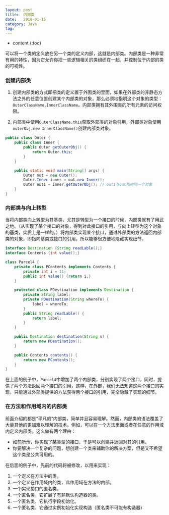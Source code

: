 ```yaml
---
layout: post
title:  内部类
date:   2018-01-15
category: Java
tag: 
---
```


* content
{:toc}


可以将一个类的定义放在另一个类的定义内部，这就是内部类。内部类是一种非常有用的特性，因为它允许你把一些逻辑相关的类组织在一起，并控制位于内部的类的可视性。

### 创建内部类

1. 创建内部类的方式即把类的定义置于外围类的里面，如果在外部类的非静态方法之外的任意位置创建某个内部类的对象，那么必须地指明这个对象的类型：`OuterClassName.InnerClassName`。内部类拥有其外围类的所有元素的访问权限。

2. 内部类中使用`OuterClassName.this`获取外部类的对象引用，外部类对象使用`outerObj.new InnerClassName()`创建内部类对象。
```java
public class Outer {
    public class Inner {
        public Outer getOuterObj() {
            return Outer.this;
        }
    }

    public static void main(String[] args) {
        Outer out = new Outer();
        Outer.Inner inner = out.new Inner();
        Outer out1 = inner.getOuterObj(); // out1与out指向同一个对象
    }
}
```

### 内部类与向上转型

当将内部类向上转型为其基类，尤其是转型为一个接口的时候，内部类就有了用武之地。（从实现了某个接口的对象，得到对此接口的引用，与向上转型为这个对象的基类，实质上是一样的。）将内部类实现某个接口，通过外部类的方法返回内部类的对象，即指向基类或接口的引用，所以能够很方便地隐藏实现细节。
```java
interface Destination {String readLable();}
interface Contents {int value();}

class Parcel4 {
    private class PContents implements Contents {
        private int i = 11;
        public int value() {return i;}
    }

    protected class PDestination implements Destination {
        private String label;
        private PDestination(String whereTo) {
            label = whereTo;
        }
        public String readLable() {
            return label;
        }
    }

    public Destination destination(String s) {
        return new PDestination();
    }

    public Contents contents() {
        return new PContents();
    }
}
```
在上面的例子中，`Parcel4`中增加了两个内部类，分别实现了两个接口，同时，提供了两个方法返回两个接口的引用，这样，在外部，我们无法知道这两个接口的实现，只能通过外部类提供的方法获得两个接口的引用，完全隐藏了实现的细节。

### 在方法和作用域内的内部类

前面介绍的都是“平凡的”内部类，简单并且容易理解。然而，内部类的语法覆盖了大量其他的更加难以理解的技术。例如，可以在一个方法里面或者在任意的作用域内定义内部类。这么做有两个理由：
* 如前所示，你实现了某类型的接口，于是可以创建并返回对其的引用。
* 你要解决一个复杂的问题，想创建一个类来辅助你的解决方案，但是又不希望这个类是公共可用的。

在后面的例子中，先前的代码将被修改，以用来实现：
1. 一个定义在方法中的类。
2. 一个定义在作用域内的类，此作用域在方法的内部。
3. 一个实现接口的匿名类。
4. 一个匿名类，它扩展了有非默认构造器的类。
5. 一个匿名类，它执行字段初始化。
6. 一个匿名类，它通过实例初始化实现构造（匿名类不可能有构造器）

